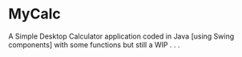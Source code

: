 # MyCalc

A Simple Desktop Calculator application coded in Java [using Swing components] with some functions but still a WIP . . .
